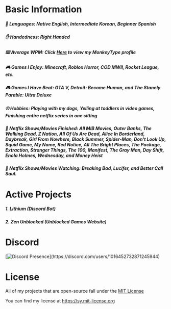 # Basic Information

##### :crossed_flags: Languages: Native English, Intermediate Korean, Beginner Spanish
##### :raised_hand: Handedness: Right Handed
##### :keyboard: Average WPM: Click [Here](https://monkeytype.com/profile/legitzenith) to view my MonkeyType profile
##### :video_game: Games I Enjoy: Minecraft, Roblox Horror, COD MWII, Rocket League, etc.
##### :video_game: Games I Have Beat: GTA V, Detroit: Become Human, and The Stanely Parable: Ultra Deluxe
##### :baseball: Hobbies: Playing with my dogs, Yelling at toddlers in video games, Finishing entire netflix series in one sitting
##### :movie_camera: Netflix Shows/Movies Finished: All MIB Movies, Outer Banks, The Walking Dead, Z Nation, All Of Us Are Dead, Alice In Borderland, Daybreak, Girl From Nowhere, Black Summer, Spider-Man, Don't Look Up, Squid Game, My Name, Red Notice, All The Bright Places, The Package, Extraction, Stranger Things, The 100, Manifest, The Gray Man, Day Shift, Enola Holmes, Wednesday, and Money Heist
##### :movie_camera: Netflix Shows/Movies Watching: Breaking Bad, Lucifer, and Better Call Saul.

# Active Projects
##### 1. Lithium (Discord Bot)
##### 2. Zen Unblocked (Unblocked Games Website)

# Discord
[![Discord Presence](https://lanyard.cnrad.dev/api/1016452732871245944?bg=7100ff&animated=true&idleMessage=nuking%20several%20countries.)](https://discord.com/users/1016452732871245944)

# License
All of my projects that are open-source fall under the [MIT License](https://en.wikipedia.org/wiki/MIT_License)

You can find my license at https://sy.mit-license.org
